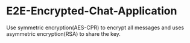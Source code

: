 # E2E-Encrypted-Chat-Application
Use symmetric encryption(AES-CPR) to encrypt all messages and uses asymmetric encryption(RSA) to share the key.

